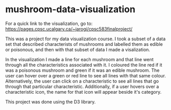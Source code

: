 # mushroom-data-visualization
For a quick link to the visualization, go to: https://pages.cpsc.ucalgary.ca/~jarogi/cpsc583finalproject/

This was a project for my data visualization course. I took a subset of a data set that described characterists of mushrooms and labelled them as edible or poisonous, and then with that subset of data I made a visalization.

In the visualization I made a line for each mushroom and that line went through all the characteristics associated with it.
I coloured the line red if it was a poisonous mushroom and green if it was an edible mushroom.
The user can hover over a green or red line to see all lines with that same colour.
Alternatively, the user can click on a characteristic to see all lines that go through that particular characteristic.
Additionally, if a user hovers over a characteristic icon, the name for that icon will appear beside it's category.

This project was done using the D3 library.
